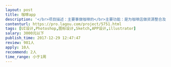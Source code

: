 ```yaml
---                
layout: post       
title: 咖啡app           
description: '</br>项目描述：主要事做咖啡的</br>主要功能：是为咖啡店做资源整合及运营，独立app，页面8页，已有完整原型图，需要做ipad端、手机端界面，</br>要求页面大气，规整，熟悉设计规则，程序能实现，切勿花哨无用。</br>'     
contenturl: https://pro.lagou.com/project/5751.html      
tags: [UI设计,Photoshop,图标设计,Sketch,APP设计,illustrator]            
salary: 3000元以下          
publish_time: 2017-12-29 12:47:47         
review: 981人                   
apply: 10人                   
recommend: 2人                   
time_range: 小于1周              
---                 
```

